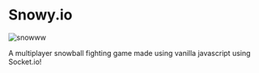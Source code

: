 # Snowy.io

![snowww](https://github.com/Sreyas-R/Snowy.io/assets/106061786/ffbd6b6d-a283-48ab-80fe-e23857a11e3d)


A multiplayer snowball fighting game made using vanilla javascript using Socket.io!


